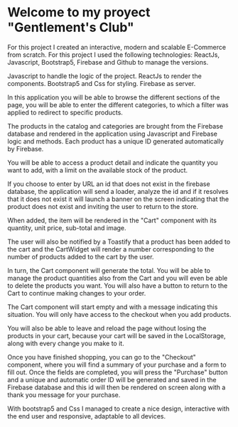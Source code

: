 # Welcome to my proyect "Gentlement's Club"

For this project I created an interactive, modern and scalable E-Commerce from scratch. 
For this project I used the following technologies: ReactJs, Javascript, Bootstrap5, Firebase and Github to manage the versions.

Javascript to handle the logic of the project. ReactJs to render the components. Bootstrap5 and Css for styling. Firebase as server.

In this application you will be able to browse the different sections of the page, you will be able to enter the different categories, to which a filter was applied to redirect to specific products.

The products in the catalog and categories are brought from the Firebase database and rendered in the application using Javascript and Firebase logic and methods. Each product has a unique ID generated automatically by Firebase.
 
You will be able to access a product detail and indicate the quantity you want to add, with a limit on the available stock of the product.

If you choose to enter by URL an id that does not exist in the firebase database, the application will send a loader, analyze the id and if it resolves that it does not exist it will launch a banner on the screen indicating that the product does not exist and inviting the user to return to the store.

When added, the item will be rendered in the "Cart" component with its quantity, unit price, sub-total and image.  

The user will also be notified by a Toastify that a product has been added to the cart and the CartWidget will render a number corresponding to the number of products added to the cart by the user.

In turn, the Cart component will generate the total. You will be able to manage the product quantities also from the Cart and you will even be able to delete the products you want. 
You will also have a button to return to the Cart to continue making changes to your order.

The Cart component will start empty and with a message indicating this situation. You will only have access to the checkout when you add products.

You will also be able to leave and reload the page without losing the products in your cart, because your cart will be saved in the LocalStorage, along with every change you make to it.

Once you have finished shopping, you can go to the "Checkout" component, where you will find a summary of your purchase and a form to fill out. Once the fields are completed, you will press the "Purchase" button and a unique and automatic order ID will be generated and saved in the Firebase database and this id will then be rendered on screen along with a thank you message for your purchase. 

With bootstrap5 and Css I managed to create a nice design, interactive with the end user and responsive, adaptable to all devices.
